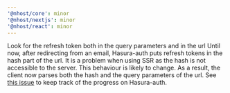 ```yaml
---
'@nhost/core': minor
'@nhost/nextjs': minor
'@nhost/react': minor
---
```


Look for the refresh token both in the query parameters and in the url
Until now, after redirecting from an email, Hasura-auth puts refresh tokens in the hash part of the url. It is a problem when using SSR as the hash is not accessible to the server. This behaviour is likely to change. As a result, the client now parses both the hash and the query parameters of the url.
See [this issue](https://github.com/nhost/hasura-auth/issues/148) to keep track of the progress on Hasura-auth.
